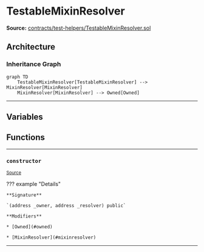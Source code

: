 # TestableMixinResolver

**Source:** [contracts/test-helpers/TestableMixinResolver.sol](https://github.com/Synthetixio/synthetix/tree/develop/contracts/test-helpers/TestableMixinResolver.sol)

## Architecture

### Inheritance Graph

```mermaid
graph TD
    TestableMixinResolver[TestableMixinResolver] --> MixinResolver[MixinResolver]
    MixinResolver[MixinResolver] --> Owned[Owned]
```

---

## Variables

## Functions

---

### `constructor`
<sub>[Source](https://github.com/Synthetixio/synthetix/tree/develop/contracts/test-helpers/TestableMixinResolver.sol#L14)</sub>

??? example "Details"

    **Signature**

    `(address _owner, address _resolver) public`

    **Modifiers**

    * [Owned](#owned)

    * [MixinResolver](#mixinresolver)

---

